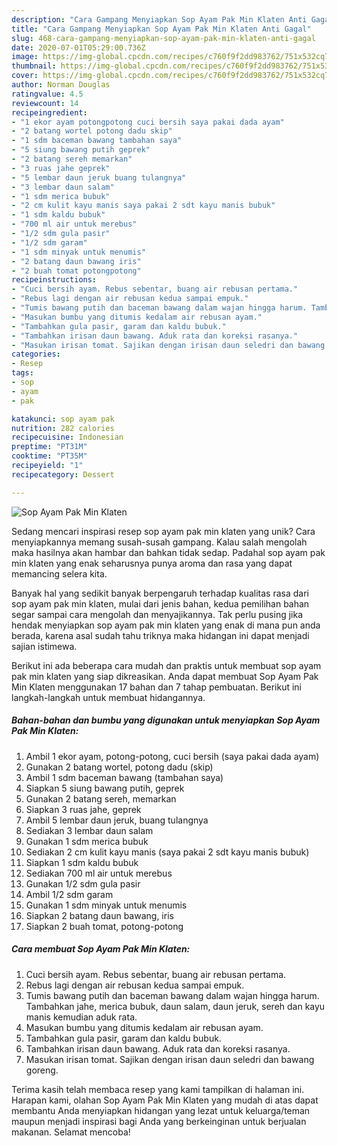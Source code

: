 ```yaml
---
description: "Cara Gampang Menyiapkan Sop Ayam Pak Min Klaten Anti Gagal"
title: "Cara Gampang Menyiapkan Sop Ayam Pak Min Klaten Anti Gagal"
slug: 468-cara-gampang-menyiapkan-sop-ayam-pak-min-klaten-anti-gagal
date: 2020-07-01T05:29:00.736Z
image: https://img-global.cpcdn.com/recipes/c760f9f2dd983762/751x532cq70/sop-ayam-pak-min-klaten-foto-resep-utama.jpg
thumbnail: https://img-global.cpcdn.com/recipes/c760f9f2dd983762/751x532cq70/sop-ayam-pak-min-klaten-foto-resep-utama.jpg
cover: https://img-global.cpcdn.com/recipes/c760f9f2dd983762/751x532cq70/sop-ayam-pak-min-klaten-foto-resep-utama.jpg
author: Norman Douglas
ratingvalue: 4.5
reviewcount: 14
recipeingredient:
- "1 ekor ayam potongpotong cuci bersih saya pakai dada ayam"
- "2 batang wortel potong dadu skip"
- "1 sdm baceman bawang tambahan saya"
- "5 siung bawang putih geprek"
- "2 batang sereh memarkan"
- "3 ruas jahe geprek"
- "5 lembar daun jeruk buang tulangnya"
- "3 lembar daun salam"
- "1 sdm merica bubuk"
- "2 cm kulit kayu manis saya pakai 2 sdt kayu manis bubuk"
- "1 sdm kaldu bubuk"
- "700 ml air untuk merebus"
- "1/2 sdm gula pasir"
- "1/2 sdm garam"
- "1 sdm minyak untuk menumis"
- "2 batang daun bawang iris"
- "2 buah tomat potongpotong"
recipeinstructions:
- "Cuci bersih ayam. Rebus sebentar, buang air rebusan pertama."
- "Rebus lagi dengan air rebusan kedua sampai empuk."
- "Tumis bawang putih dan baceman bawang dalam wajan hingga harum. Tambahkan jahe, merica bubuk, daun salam, daun jeruk, sereh dan kayu manis kemudian aduk rata."
- "Masukan bumbu yang ditumis kedalam air rebusan ayam."
- "Tambahkan gula pasir, garam dan kaldu bubuk."
- "Tambahkan irisan daun bawang. Aduk rata dan koreksi rasanya."
- "Masukan irisan tomat. Sajikan dengan irisan daun seledri dan bawang goreng."
categories:
- Resep
tags:
- sop
- ayam
- pak

katakunci: sop ayam pak 
nutrition: 282 calories
recipecuisine: Indonesian
preptime: "PT31M"
cooktime: "PT35M"
recipeyield: "1"
recipecategory: Dessert

---
```



![Sop Ayam Pak Min Klaten](https://img-global.cpcdn.com/recipes/c760f9f2dd983762/751x532cq70/sop-ayam-pak-min-klaten-foto-resep-utama.jpg)

Sedang mencari inspirasi resep sop ayam pak min klaten yang unik? Cara menyiapkannya memang susah-susah gampang. Kalau salah mengolah maka hasilnya akan hambar dan bahkan tidak sedap. Padahal sop ayam pak min klaten yang enak seharusnya punya aroma dan rasa yang dapat memancing selera kita.



Banyak hal yang sedikit banyak berpengaruh terhadap kualitas rasa dari sop ayam pak min klaten, mulai dari jenis bahan, kedua pemilihan bahan segar sampai cara mengolah dan menyajikannya. Tak perlu pusing jika hendak menyiapkan sop ayam pak min klaten yang enak di mana pun anda berada, karena asal sudah tahu triknya maka hidangan ini dapat menjadi sajian istimewa.


Berikut ini ada beberapa cara mudah dan praktis untuk membuat sop ayam pak min klaten yang siap dikreasikan. Anda dapat membuat Sop Ayam Pak Min Klaten menggunakan 17 bahan dan 7 tahap pembuatan. Berikut ini langkah-langkah untuk membuat hidangannya.

<!--inarticleads1-->

##### Bahan-bahan dan bumbu yang digunakan untuk menyiapkan Sop Ayam Pak Min Klaten:

1. Ambil 1 ekor ayam, potong-potong, cuci bersih (saya pakai dada ayam)
1. Gunakan 2 batang wortel, potong dadu (skip)
1. Ambil 1 sdm baceman bawang (tambahan saya)
1. Siapkan 5 siung bawang putih, geprek
1. Gunakan 2 batang sereh, memarkan
1. Siapkan 3 ruas jahe, geprek
1. Ambil 5 lembar daun jeruk, buang tulangnya
1. Sediakan 3 lembar daun salam
1. Gunakan 1 sdm merica bubuk
1. Sediakan 2 cm kulit kayu manis (saya pakai 2 sdt kayu manis bubuk)
1. Siapkan 1 sdm kaldu bubuk
1. Sediakan 700 ml air untuk merebus
1. Gunakan 1/2 sdm gula pasir
1. Ambil 1/2 sdm garam
1. Gunakan 1 sdm minyak untuk menumis
1. Siapkan 2 batang daun bawang, iris
1. Siapkan 2 buah tomat, potong-potong




<!--inarticleads2-->

##### Cara membuat Sop Ayam Pak Min Klaten:

1. Cuci bersih ayam. Rebus sebentar, buang air rebusan pertama.
1. Rebus lagi dengan air rebusan kedua sampai empuk.
1. Tumis bawang putih dan baceman bawang dalam wajan hingga harum. Tambahkan jahe, merica bubuk, daun salam, daun jeruk, sereh dan kayu manis kemudian aduk rata.
1. Masukan bumbu yang ditumis kedalam air rebusan ayam.
1. Tambahkan gula pasir, garam dan kaldu bubuk.
1. Tambahkan irisan daun bawang. Aduk rata dan koreksi rasanya.
1. Masukan irisan tomat. Sajikan dengan irisan daun seledri dan bawang goreng.




Terima kasih telah membaca resep yang kami tampilkan di halaman ini. Harapan kami, olahan Sop Ayam Pak Min Klaten yang mudah di atas dapat membantu Anda menyiapkan hidangan yang lezat untuk keluarga/teman maupun menjadi inspirasi bagi Anda yang berkeinginan untuk berjualan makanan. Selamat mencoba!
